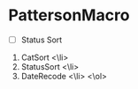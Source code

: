 # PattersonMacro

- [ ] Status Sort

<ol>
<li> CatSort <\li>
<li> StatusSort <\li>
<li> DateRecode <\li>
<\ol>

